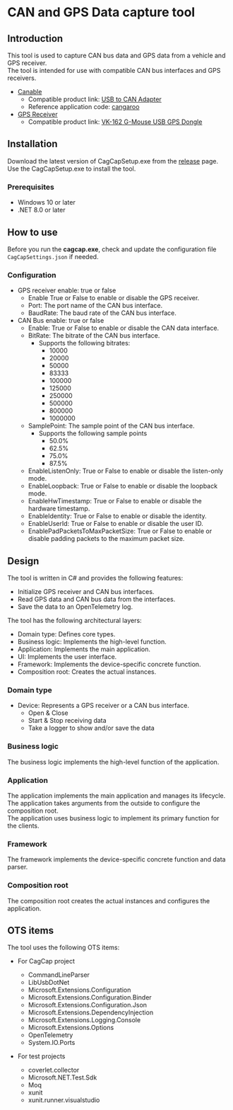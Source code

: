 # CAN and GPS Data capture tool

## Introduction
This tool is used to capture CAN bus data and GPS data from a vehicle and GPS receiver.  
The tool is intended for use with compatible CAN bus interfaces and GPS receivers.
  - [Canable](https://canable.io/)
    - Compatible product link: [USB to CAN Adapter](https://www.amazon.com/ASHATA-Adapter-Converter-STM32F072-Candlelight/dp/B0BSFRL8D6/ref=sr_1_3?crid=K74J9O0NRDJH&dib=eyJ2IjoiMSJ9.L4CZEcyeYuL6iNLpiZmt5gFBbJ1zyHYsl4ZSfl8buRO0O7hB2uA2sZINnpefD-vTnaPFlZ4GJdyo165fvsuH47qrmsNNm14rVsd41vqn8pmKtsdPKCiDe2_KqPDH31jqgiM9s_1fGSNIX6CSv7ZUM38vtJ0Mc7Whryt6oYxyHMxmhCXac4XdaK3zFSlXmUXHMpghVYYUNXtEs5pxYonSXai-CVheFa6e6QFGdY5rYlg.yAS4sgYmCu2X0IsCEOyHAK9qpqftcQ-vTyxULw7Mtko&dib_tag=se&keywords=usb+to+can+adapter+STM32F072&qid=1735987013&sprefix=usb+to+can+adapter+stm32f072%2Caps%2C140&sr=8-3)
    - Reference application code: [cangaroo](https://github.com/normaldotcom/cangaroo/)  
  - [GPS Receiver](https://content.u-blox.com/sites/default/files/products/documents/u-blox7-V14_ReceiverDescriptionProtocolSpec_%28GPS.G7-SW-12001%29_Public.pdf)
    - Compatible product link: [VK-162 G-Mouse USB GPS Dongle](https://www.amazon.com/Onyehn-Navigation-External-Receiver-Raspberry/dp/B07GJGSZB9/ref=sr_1_4?crid=CA48J4SO2XJF&dib=eyJ2IjoiMSJ9.osETxs61LuDnf_khAtnDadmBSarFxosoNE-iw-RsxohxaE23WvLUCT32kD0GB45asbMagP5pkb9Hwfke3J5pe9AoVTn6TBY5iwxPRTqzF26ZfS04TX58UxW-PYkhzo2vpPevQ6UPIXbY7LBaf4if5Z69G_Vux6rimQFeg2pAazKEOtuCVVT4ziJrUF97YOqchfoU9SmHBlqA1E-1uBnWYJAAyCSap4keR2kB4gnpNqM.YPInRzh2x8dnSptJFAouXElmKAOA7N0BkwYGpCWnZlo&dib_tag=se&keywords=vk-162+gps&qid=1735986965&sprefix=vk-162+gps%2Caps%2C136&sr=8-4)


## Installation

Download the latest version of CagCapSetup.exe from the [release](https://github.com/normalform/CanAndGpsCapture/release) page.
Use the CagCapSetup.exe to install the tool.

### Prerequisites
  - Windows 10 or later
  - .NET 8.0 or later

## How to use

Before you run the **cagcap.exe**, check and update the configuration file `CagCapSettings.json` if needed.  

### Configuration

  - GPS receiver enable: true or false
    - Enable True or False to enable or disable the GPS receiver.
    - Port: The port name of the CAN bus interface.
    - BaudRate: The baud rate of the CAN bus interface.
  - CAN Bus enable: true or false
    - Enable: True or False to enable or disable the CAN data interface.
    - BitRate: The bitrate of the CAN bus interface.
      - Supports the following bitrates:
        - 10000
        - 20000
        - 50000
        - 83333
        - 100000
        - 125000
        - 250000
        - 500000
        - 800000
        - 1000000
    - SamplePoint: The sample point of the CAN bus interface.
      - Supports the following sample points
        - 50.0%
        - 62.5%
        - 75.0%
        - 87.5%
    - EnableListenOnly: True or False to enable or disable the listen-only mode.
    - EnableLoopback: True or False to enable or disable the loopback mode.
    - EnableHwTimestamp: True or False to enable or disable the hardware timestamp.
    - EnableIdentity: True or False to enable or disable the identity.
    - EnableUserId: True or False to enable or disable the user ID.
    - EnablePadPacketsToMaxPacketSize: True or False to enable or disable padding packets to the maximum packet size.

## Design

The tool is written in C# and provides the following features:
  - Initialize GPS receiver and CAN bus interfaces.  
  - Read GPS data and CAN bus data from the interfaces.
  - Save the data to an OpenTelemetry log.

The tool has the following architectural layers:
  - Domain type: Defines core types.
  - Business logic: Implements the high-level function.
  - Application: Implements the main application.
  - UI: Implements the user interface.
  - Framework: Implements the device-specific concrete function.
  - Composition root: Creates the actual instances.

### Domain type

  - Device: Represents a GPS receiver or a CAN bus interface.
    - Open & Close
    - Start & Stop receiving data
    - Take a logger to show and/or save the data

### Business logic

The business logic implements the high-level function of the application.  

### Application

The application implements the main application and manages its lifecycle.  
The application takes arguments from the outside to configure the composition root.  
The application uses business logic to implement its primary function for the clients.

### Framework

The framework implements the device-specific concrete function and data parser.  


### Composition root

The composition root creates the actual instances and configures the application.

## OTS items

The tool uses the following OTS items:

  - For CagCap project
     - CommandLineParser
     - LibUsbDotNet
     - Microsoft.Extensions.Configuration
     - Microsoft.Extensions.Configuration.Binder
     - Microsoft.Extensions.Configuration.Json
     - Microsoft.Extensions.DependencyInjection
     - Microsoft.Extensions.Logging.Console
     - Microsoft.Extensions.Options
     - OpenTelemetry
     - System.IO.Ports
     
  - For test projects
    - coverlet.collector
    - Microsoft.NET.Test.Sdk
    - Moq
    - xunit
    - xunit.runner.visualstudio
